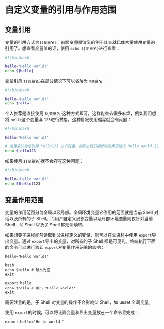 # 自定义变量的引用与作用范围

## 变量引用

变量的引用方式为`${变量名}`，前面变量赋值举的例子其实就已经大量使用变量的引用了。想查看变量值的话，使用 `echo ${变量名}`进行查看：

```bash
#!/bin/bash

hello="Hello world!"
echo ${hello}
```

变量引用 `${变量名}`在部分情况下可以省略为 `$变量名`：

```bash
#!/bin/bash

hello="Hello world!"
echo $hello
```

个人推荐是直接使用 `${变量名}`这种方式即可，这样能省去很多麻烦，例如我们想将 `hello`这个变量与 `123`进行拼接，这种情况使用缩写就会有问题：

```bash
#!/bin/bash

hello="Hello world!"

# 这里会认为是引用 hello123 这个变量，实际上我们期望的效果是输出 Hello world!123
echo $hello123
```

如果使用 `${变量名}`就不会存在这种问题：

```bash
#!/bin/bash

hello="Hello world!"
echo ${hello}123
```

## 变量作用范围

变量的作用范围分为全局以及局部。全局环境变量它作用的范围就是当前 Shell 对话以及所有的子 Shell。而用户自定义局部变量以及局部环境变量则仅针对当前 Shell，父 Shell 以及子 Shell 都无法读取。

如果想要子进程能够读取到父进程定义的变量，则可以在父进程中使用 `export`导出变量。通过 `export`导出的变量，对所有的子 Shell 都是可见的。终端执行下面的命令可以进行验证 `export`对变量作用范围的影响：

```shell
hello="Hello world!"

bash
echo $hello # 输出为空
exit

export hello
echo $hello # 输出 "Hello world!"
exit
```

需要注意的是，子 Shell 对变量的操作不会影响父 Shell，如 unset 全局变量。

使用 `export`的时候，可以将设置变量和导出变量放在一个命令里完成：

```shell
export hello="Hello world!"
```
